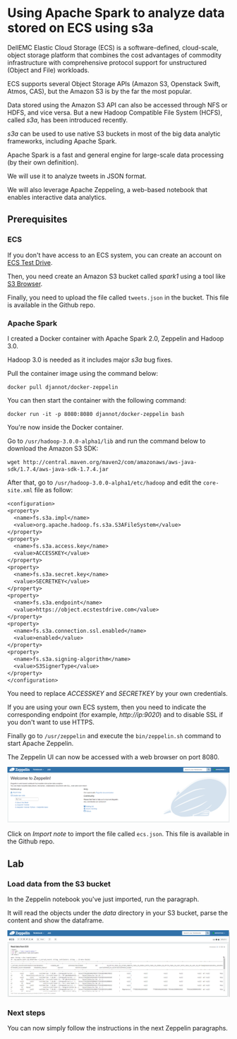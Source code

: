 # Using Apache Spark to analyze data stored on ECS using s3a

DellEMC Elastic Cloud Storage (ECS) is a software-defined, cloud-scale, object storage platform that combines the cost advantages of commodity infrastructure with comprehensive protocol support for unstructured (Object and File) workloads.

ECS supports several Object Storage APIs (Amazon S3, Openstack Swift, Atmos, CAS), but the Amazon S3 is by the far the most popular.

Data stored using the Amazon S3 API can also be accessed through NFS or HDFS, and vice versa.
But a new Hadoop Compatible File System (HCFS), called *s3a*, has been introduced recently.

*s3a* can be used to use native S3 buckets in most of the big data analytic frameworks, including Apache Spark.

Apache Spark is a fast and general engine for large-scale data processing (by their own definition).

We will use it to analyze tweets in JSON format.

We will also leverage Apache Zeppeling, a web-based notebook that enables interactive data analytics. 

## Prerequisites

### ECS

If you don't have access to an ECS system, you can create an account on [ECS Test Drive](http://portal.ecstestdrive.com).

Then, you need create an Amazon S3 bucket called *spark1* using a tool like [S3 Browser](http://www.s3browser.com).

Finally, you need to upload the file called `tweets.json` in the bucket. This file is available in the Github repo.

### Apache Spark

I created a Docker container with Apache Spark 2.0, Zeppelin and Hadoop 3.0.

Hadoop 3.0 is needed as it includes major *s3a* bug fixes.

Pull the container image using the command below:

```
docker pull djannot/docker-zeppelin
```

You can then start the container with the following command:

```
docker run -it -p 8080:8080 djannot/docker-zeppelin bash
```

You're now inside the Docker container.

Go to `/usr/hadoop-3.0.0-alpha1/lib` and run the command below to download the Amazon S3 SDK:

```
wget http://central.maven.org/maven2/com/amazonaws/aws-java-sdk/1.7.4/aws-java-sdk-1.7.4.jar
```

After that, go to `/usr/hadoop-3.0.0-alpha1/etc/hadoop` and edit the `core-site.xml` file as follow:

```
<configuration>
<property>
  <name>fs.s3a.impl</name>
  <value>org.apache.hadoop.fs.s3a.S3AFileSystem</value>
</property>
<property>
  <name>fs.s3a.access.key</name>
  <value>ACCESSKEY</value>
</property>
<property>
  <name>fs.s3a.secret.key</name>
  <value>SECRETKEY</value>
</property>
<property>
  <name>fs.s3a.endpoint</name>
  <value>https://object.ecstestdrive.com</value>
</property>
<property>
  <name>fs.s3a.connection.ssl.enabled</name>
  <value>enabled</value>
</property>
<property>
  <name>fs.s3a.signing-algorithm</name>
  <value>S3SignerType</value>
</property>
</configuration>
```

You need to replace *ACCESSKEY* and *SECRETKEY* by your own credentials.

If you are using your own ECS system, then you need to indicate the corresponding endpoint (for example, *http://ip:9020*) and to disable SSL if you don't want to use HTTPS.

Finally go to `/usr/zeppelin` and execute the `bin/zeppelin.sh` command to start Apache Zeppelin.

The Zeppelin UI can now be accessed with a web browser on port 8080.

![Apache Zeppelin](zeppelin.png)

Click on *Import note* to import the file called `ecs.json`. This file is available in the Github repo.

## Lab

### Load data from the S3 bucket

In the Zeppelin notebook you've just imported, run the paragraph.

It will read the objects under the *data* directory in your S3 bucket, parse the content and show the dataframe.

![First paragraph](paragraph1.png)

### Next steps

You can now simply follow the instructions in the next Zeppelin paragraphs.